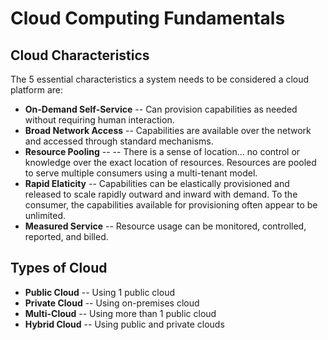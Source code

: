 # Cloud Computing Fundamentals

## Cloud Characteristics

The 5 essential characteristics a system needs to be considered a cloud platform are:

- **On-Demand Self-Service** -- Can provision capabilities as needed without requiring human interaction.
- **Broad Network Access** -- Capabilities are available over the network and accessed through standard mechanisms.
- **Resource Pooling** -- -- There is a sense of location... no control or knowledge over the exact location of resources. Resources are pooled to serve multiple consumers using a multi-tenant model.
- **Rapid Elaticity** -- Capabilities can be elastically provisioned and released to scale rapidly outward and inward with demand. To the consumer, the capabilities available for provisioning often appear to be unlimited.
- **Measured Service** -- Resource usage can be monitored, controlled, reported, and billed.

## Types of Cloud

- **Public Cloud** -- Using 1 public cloud
- **Private Cloud** -- Using on-premises cloud
- **Multi-Cloud** -- Using more than 1 public cloud
- **Hybrid Cloud** -- Using public and private clouds
